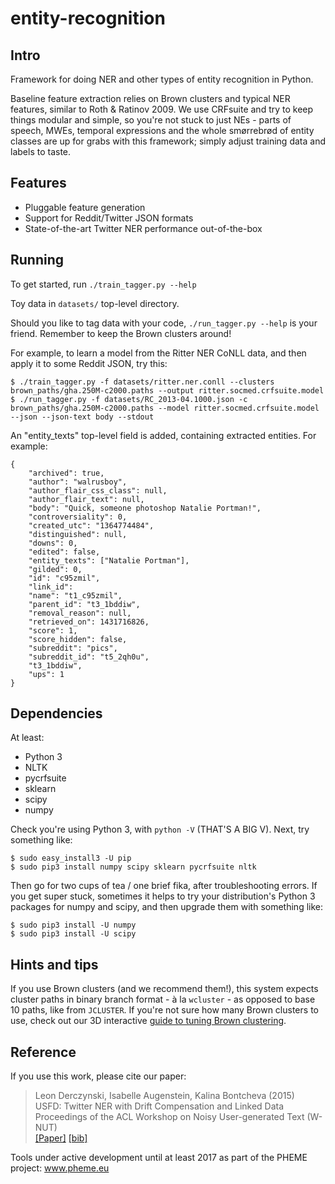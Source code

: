 # entity-recognition

## Intro
Framework for doing NER and other types of entity recognition in Python.

Baseline feature extraction relies on Brown clusters and typical NER features, similar to Roth & Ratinov 2009. We use CRFsuite and try to keep things modular and simple, so you're not stuck to just NEs - parts of speech, MWEs, temporal expressions and the whole smørrebrød of entity classes are up for grabs with this framework; simply adjust training data and labels to taste.

## Features
* Pluggable feature generation
* Support for Reddit/Twitter JSON formats
* State-of-the-art Twitter NER performance out-of-the-box

## Running
To get started, run `./train_tagger.py --help`

Toy data in `datasets/` top-level directory.

Should you like to tag data with your code, `./run_tagger.py --help` is your friend. Remember to keep the Brown clusters around!

For example, to learn a model from the Ritter NER CoNLL data, and then apply it to some Reddit JSON, try this:

    $ ./train_tagger.py -f datasets/ritter.ner.conll --clusters brown_paths/gha.250M-c2000.paths --output ritter.socmed.crfsuite.model
    $ ./run_tagger.py -f datasets/RC_2013-04.1000.json -c brown_paths/gha.250M-c2000.paths --model ritter.socmed.crfsuite.model --json --json-text body --stdout 

An "entity_texts" top-level field is added, containing extracted entities. For example:

    {
    	"archived": true, 
    	"author": "walrusboy", 
    	"author_flair_css_class": null, 
    	"author_flair_text": null, 
    	"body": "Quick, someone photoshop Natalie Portman!",
    	"controversiality": 0, 
    	"created_utc": "1364774484", 
    	"distinguished": null, 
    	"downs": 0,
    	"edited": false, 
    	"entity_texts": ["Natalie Portman"],
    	"gilded": 0, 
    	"id": "c95zmil", 
    	"link_id": 
    	"name": "t1_c95zmil", 
    	"parent_id": "t3_1bddiw", 
    	"removal_reason": null, 
    	"retrieved_on": 1431716826, 
    	"score": 1, 
    	"score_hidden": false, 
    	"subreddit": "pics", 
    	"subreddit_id": "t5_2qh0u", 
    	"t3_1bddiw", 
    	"ups": 1
    }

## Dependencies
At least:

* Python 3
* NLTK
* pycrfsuite
* sklearn
* scipy
* numpy

Check you're using Python 3, with `python -V` (THAT'S A BIG V). Next, try something like:

    $ sudo easy_install3 -U pip
    $ sudo pip3 install numpy scipy sklearn pycrfsuite nltk

Then go for two cups of tea / one brief fika, after troubleshooting errors. If you get super stuck, sometimes it helps to try your distribution's Python 3 packages for numpy and scipy, and then upgrade them with something like:

    $ sudo pip3 install -U numpy
    $ sudo pip3 install -U scipy

## Hints and tips

If you use Brown clusters (and we recommend them!), this system expects cluster paths in binary branch format - à la `wcluster` - as opposed to base 10 paths, like from `JCLUSTER`. If you're not sure how many Brown clusters to use, check out our 3D interactive [guide to tuning Brown clustering](http://www.derczynski.com/sheffield/brown-tuning/).

## Reference
If you use this work, please cite our paper:

> Leon Derczynski, Isabelle Augenstein, Kalina Bontcheva (2015)<br />
> USFD: Twitter NER with Drift Compensation and Linked Data<br />
> Proceedings of the ACL Workshop on Noisy User-generated Text (W-NUT)<br />
> [[Paper]](https://aclweb.org/anthology/W/W15/W15-4306.pdf) [[bib]](https://aclweb.org/anthology/W/W15/W15-4306.bib)

Tools under active development until at least 2017 as part of the PHEME project: www.pheme.eu
